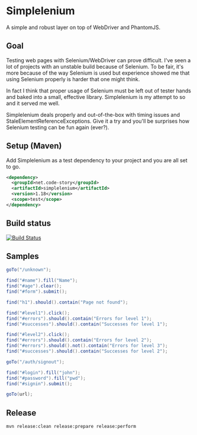 # Simplelenium

A simple and robust layer on top of WebDriver and PhantomJS.

## Goal

Testing web pages with Selenium/WebDriver can prove difficult. I've seen a lot of projects with an unstable build
because of Selenium. To be fair, it's more because of the way Selenium is used but experience showed me that using
Selenium properly is harder that one might think.

In fact I think that proper usage of Selenium must be left out of tester hands and baked into a small, effective
library. Simplelenium is my attempt to so and it served me well.

Simplelenium deals properly and out-of-the-box with timing issues and StaleElementReferenceExceptions. Give it a try
and you'll be surprises how Selenium testing can be fun again (ever?).

## Setup (Maven)

Add Simplelenium as a test dependency to your project and you are all set to go.

```xml
<dependency>
  <groupId>net.code-story</groupId>
  <artifactId>simplelenium</artifactId>
  <version>1.18</version>
  <scope>test</scope>
</dependency>
```

## Build status

[![Build Status](https://api.travis-ci.org/dgageot/simplelenium.png)](https://travis-ci.org/dgageot/simplelenium)

## Samples

```java
goTo("/unknown");

find("#name").fill("Name");
find("#age").clear();
find("#form").submit();

find("h1").should().contain("Page not found");
```

```java
find("#level1").click();
find("#errors").should().contain("Errors for level 1");
find("#successes").should().contain("Successes for level 1");

find("#level2").click();
find("#errors").should().contain("Errors for level 2");
find("#errors").should().not().contain("Errors for level 3");
find("#successes").should().contain("Successes for level 2");
```

```java
goTo("/auth/signout");

find("#login").fill("john");
find("#password").fill("pwd");
find("#signin").submit();

goTo(url);
```

## Release

```bash
mvn release:clean release:prepare release:perform
```
